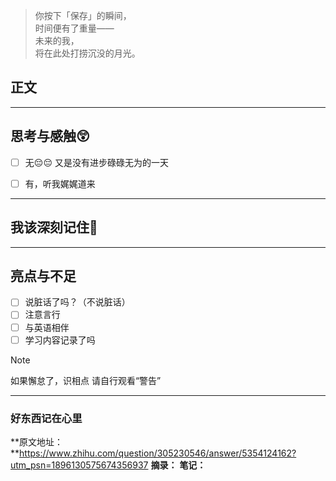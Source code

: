> 你按下「保存」的瞬间，  
> 时间便有了重量——  
> 未来的我，  
> 将在此处打捞沉没的月光。  

## 正文



---
## 思考与感触😲
- [ ] 无😔😔
 又是没有进步碌碌无为的一天
- [ ] 有，听我娓娓道来


---
## 我该深刻记住🦊


---
## 亮点与不足
- [ ] 说脏话了吗？（不说脏话）
- [ ] 注意言行
- [ ] 与英语相伴
- [ ] 学习内容记录了吗

> [!NOTE]
> 如果懈怠了，识相点
> 请自行观看“警告”

---
### 好东西记在心里
**原文地址：**https://www.zhihu.com/question/305230546/answer/5354124162?utm_psn=1896130575674356937
**摘录：**
**笔记：**

